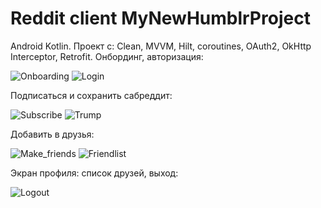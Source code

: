 # Reddit client MyNewHumblrProject
Android Kotlin. Проект с: Clean, MVVM, Hilt, coroutines, OAuth2, OkHttp Interceptor, Retrofit.
Онбординг, авторизация:

![Onboarding](https://github.com/Hilski/MyNewHumblrProject/assets/109789798/509ad8a5-577c-483e-86e3-b6a45495aa26)
![Login](https://github.com/Hilski/MyNewHumblrProject/assets/109789798/d3880def-3912-4c39-a23c-02cba4d4067d)

Подписаться и сохранить сабреддит:

![Subscribe](https://github.com/Hilski/MyNewHumblrProject/assets/109789798/0db33c87-e9ab-4725-9eaf-6a2f355df174)
![Trump](https://github.com/Hilski/MyNewHumblrProject/assets/109789798/5cfeeec1-1f58-4061-8cbc-7083c9cf04dd)

Добавить в друзья:

![Make_friends](https://github.com/Hilski/MyNewHumblrProject/assets/109789798/d732631d-ca2c-4d05-9735-68b0dc14e908)
![Friendlist](https://github.com/Hilski/MyNewHumblrProject/assets/109789798/777b7962-d764-44ef-9dab-b2205323cda9)

Экран профиля: список друзей, выход:


![Logout](https://github.com/Hilski/MyNewHumblrProject/assets/109789798/f706385c-a478-4ebb-b196-bff13063f5e9)
